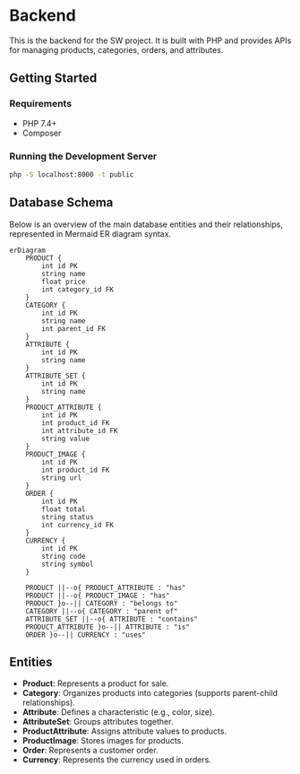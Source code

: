 # Backend

This is the backend for the SW project. It is built with PHP and provides APIs for managing products, categories, orders, and attributes.

## Getting Started

### Requirements

- PHP 7.4+
- Composer

### Running the Development Server

```sh
php -S localhost:8000 -t public
```

## Database Schema

Below is an overview of the main database entities and their relationships, represented in Mermaid ER diagram syntax.

```mermaid
erDiagram
    PRODUCT {
        int id PK
        string name
        float price
        int category_id FK
    }
    CATEGORY {
        int id PK
        string name
        int parent_id FK
    }
    ATTRIBUTE {
        int id PK
        string name
    }
    ATTRIBUTE_SET {
        int id PK
        string name
    }
    PRODUCT_ATTRIBUTE {
        int id PK
        int product_id FK
        int attribute_id FK
        string value
    }
    PRODUCT_IMAGE {
        int id PK
        int product_id FK
        string url
    }
    ORDER {
        int id PK
        float total
        string status
        int currency_id FK
    }
    CURRENCY {
        int id PK
        string code
        string symbol
    }

    PRODUCT ||--o{ PRODUCT_ATTRIBUTE : "has"
    PRODUCT ||--o{ PRODUCT_IMAGE : "has"
    PRODUCT }o--|| CATEGORY : "belongs to"
    CATEGORY ||--o{ CATEGORY : "parent of"
    ATTRIBUTE_SET ||--o{ ATTRIBUTE : "contains"
    PRODUCT_ATTRIBUTE }o--|| ATTRIBUTE : "is"
    ORDER }o--|| CURRENCY : "uses"
```

## Entities

- **Product**: Represents a product for sale.
- **Category**: Organizes products into categories (supports parent-child relationships).
- **Attribute**: Defines a characteristic (e.g., color, size).
- **AttributeSet**: Groups attributes together.
- **ProductAttribute**: Assigns attribute values to products.
- **ProductImage**: Stores images for products.
- **Order**: Represents a customer order.
- **Currency**: Represents the currency used in orders.
